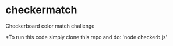 # checkermatch
Checkerboard color match challenge

*To run this code simply clone this repo and do:
'node checkerb.js'
